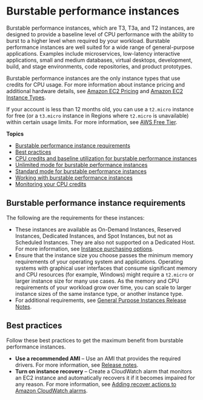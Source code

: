 # Burstable performance instances<a name="burstable-performance-instances"></a>

Burstable performance instances, which are T3, T3a, and T2 instances, are designed to provide a baseline level of CPU performance with the ability to burst to a higher level when required by your workload\. Burstable performance instances are well suited for a wide range of general\-purpose applications\. Examples include microservices, low\-latency interactive applications, small and medium databases, virtual desktops, development, build, and stage environments, code repositories, and product prototypes\.

Burstable performance instances are the only instance types that use credits for CPU usage\. For more information about instance pricing and additional hardware details, see [Amazon EC2 Pricing](https://aws.amazon.com/ec2/pricing/) and [Amazon EC2 Instance Types](https://aws.amazon.com/ec2/instance-types/)\.

If your account is less than 12 months old, you can use a `t2.micro` instance for free \(or a `t3.micro` instance in Regions where `t2.micro` is unavailable\) within certain usage limits\. For more information, see [AWS Free Tier](https://aws.amazon.com/free/)\.

**Topics**
+ [Burstable performance instance requirements](#burstable-performance-instances-limits)
+ [Best practices](#burstable-performance-instances-best-practices)
+ [CPU credits and baseline utilization for burstable performance instances](burstable-credits-baseline-concepts.md)
+ [Unlimited mode for burstable performance instances](burstable-performance-instances-unlimited-mode.md)
+ [Standard mode for burstable performance instances](burstable-performance-instances-standard-mode.md)
+ [Working with burstable performance instances](burstable-performance-instances-how-to.md)
+ [Monitoring your CPU credits](burstable-performance-instances-monitoring-cpu-credits.md)

## Burstable performance instance requirements<a name="burstable-performance-instances-limits"></a>

The following are the requirements for these instances:
+ These instances are available as On\-Demand Instances, Reserved Instances, Dedicated Instances, and Spot Instances, but not as Scheduled Instances\. They are also not supported on a Dedicated Host\. For more information, see [Instance purchasing options](instance-purchasing-options.md)\.
+ Ensure that the instance size you choose passes the minimum memory requirements of your operating system and applications\. Operating systems with graphical user interfaces that consume significant memory and CPU resources \(for example, Windows\) might require a `t2.micro` or larger instance size for many use cases\. As the memory and CPU requirements of your workload grow over time, you can scale to larger instance sizes of the same instance type, or another instance type\.
+ For additional requirements, see [General Purpose Instances Release Notes](general-purpose-instances.md#general-purpose-instances-limits)\.

## Best practices<a name="burstable-performance-instances-best-practices"></a>

Follow these best practices to get the maximum benefit from burstable performance instances\.
+ **Use a recommended AMI** – Use an AMI that provides the required drivers\. For more information, see [Release notes](general-purpose-instances.md#general-purpose-instances-limits)\.
+ **Turn on instance recovery** – Create a CloudWatch alarm that monitors an EC2 instance and automatically recovers it if it becomes impaired for any reason\. For more information, see [Adding recover actions to Amazon CloudWatch alarms](UsingAlarmActions.md#AddingRecoverActions)\.